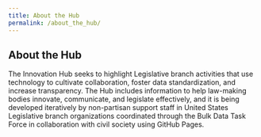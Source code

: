 ```yaml
---
title: About the Hub
permalink: /about_the_hub/
---
```


## About the Hub
The Innovation Hub seeks to highlight Legislative branch activities that use technology to cultivate collaboration, foster data standardization, and increase transparency. The Hub includes information to help law-making bodies innovate, communicate, and legislate effectively, and it is being developed iteratively by non-partisan support staff in United States Legislative branch organizations coordinated through the Bulk Data Task Force in collaboration with civil society using GitHub Pages. 

